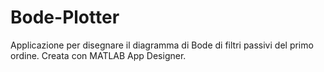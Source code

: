 # Bode-Plotter
Applicazione per disegnare il diagramma di Bode di filtri passivi del primo ordine. Creata con MATLAB App Designer.
